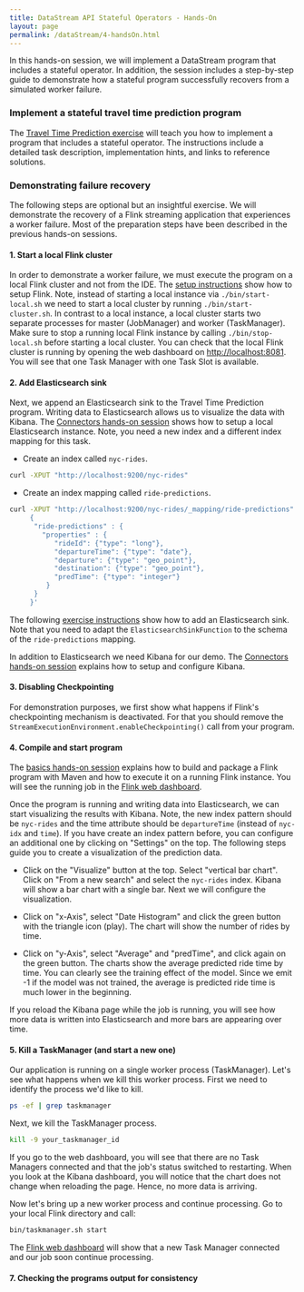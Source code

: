 ```yaml
---
title: DataStream API Stateful Operators - Hands-On
layout: page
permalink: /dataStream/4-handsOn.html
---
```


In this hands-on session, we will implement a DataStream program that includes a stateful operator. In addition, the session includes a step-by-step guide to demonstrate how a stateful program successfully recovers from a simulated worker failure. 

### Implement a stateful travel time prediction program

The [Travel Time Prediction exercise]( {{site.baseurl}}/exercises/timePrediction.html) will teach you how to implement a program that includes a stateful operator. The instructions include a detailed task description, implementation hints, and links to reference solutions.

### Demonstrating failure recovery

The following steps are optional but an insightful exercise. We will demonstrate the recovery of a Flink streaming application that experiences a worker failure. Most of the preparation steps have been described in the previous hands-on sessions.

#### 1. Start a local Flink cluster

In order to demonstrate a worker failure, we must execute the program on a local Flink cluster and not from the IDE. The [setup instructions]({{site.baseurl}}/devEnvSetup.html) show how to setup Flink. Note, instead of starting a local instance via `./bin/start-local.sh` we need to start a local cluster by running `./bin/start-cluster.sh`. In contrast to a local instance, a local cluster starts two separate processes for master (JobManager) and worker (TaskManager). Make sure to stop a running local Flink instance by calling `./bin/stop-local.sh` before starting a local cluster.
You can check that the local Flink cluster is running by opening the web dashboard on [http://localhost:8081](http://localhost:8081). You will see that one Task Manager with one Task Slot is available.

#### 2. Add Elasticsearch sink

Next, we append an Elasticsearch sink to the Travel Time Prediction program. Writing data to Elasticsearch allows us to visualize the data with Kibana. The [Connectors hands-on session]({{site.baseurl}}/dataStream/3-handson.html) shows how to setup a local Elasticsearch instance. Note, you need a new index and a different index mapping for this task.

* Create an index called `nyc-rides`.

~~~bash
curl -XPUT "http://localhost:9200/nyc-rides"
~~~

* Create an index mapping called `ride-predictions`.

~~~bash
curl -XPUT "http://localhost:9200/nyc-rides/_mapping/ride-predictions" -d'
     {
      "ride-predictions" : {
        "properties" : {
           "rideId": {"type": "long"},
           "departureTime": {"type": "date"},
           "departure": {"type": "geo_point"},
           "destination": {"type": "geo_point"},
           "predTime": {"type": "integer"}
         }
      } 
     }'
~~~

The following [exercise instructions]({{site.baseurl}}/exercises/toElastic.html) show how to add an Elasticsearch sink. Note that you need to adapt the `ElasticsearchSinkFunction` to the schema of the `ride-predictions` mapping.

In addition to Elasticsearch we need Kibana for our demo. The [Connectors hands-on session]({{site.baseurl}}/dataStream/3-handsOn.html) explains how to setup and configure Kibana.

#### 3. Disabling Checkpointing

For demonstration purposes, we first show what happens if Flink's checkpointing mechanism is deactivated. For that you should remove the `StreamExecutionEnvironment.enableCheckpointing()` call from your program.

#### 4. Compile and start program

The [basics hands-on session]({{site.baseurl}}/dataStream/1-handsOn.html) explains how to build and package a Flink program with Maven and how to execute it on a running Flink instance. You will see the running job in the [Flink web dashboard](http://localhost:8081). 

Once the program is running and writing data into Elasticsearch, we can start visualizing the results with Kibana. Note, the new index pattern should be `nyc-rides` and the time attribute should be `departureTime` (instead of `nyc-idx` and `time`). If you have create an index pattern before, you can configure an additional one by clicking on "Settings" on the top. The following steps guide you to create a visualization of the prediction data.

* Click on the "Visualize" button at the top. Select "vertical bar chart". Click on "From a new search" and select the `nyc-rides` index. Kibana will show a bar chart with a single bar. Next we will configure the visualization.

* Click on "x-Axis", select "Date Histogram" and click the green button with the triangle icon (play). The chart will show the number of rides by time.

* Click on "y-Axis", select "Average" and "predTime", and click again on the green button. The charts show the average predicted ride time by time. You can clearly see the training effect of the model. Since we emit -1 if the model was not trained, the average is predicted ride time is much lower in the beginning.

If you reload the Kibana page while the job is running, you will see how more data is written into Elasticsearch and more bars are appearing over time.

#### 5. Kill a TaskManager (and start a new one)

Our application is running on a single worker process (TaskManager). Let's see what happens when we kill this worker process. First we need to identify the process we'd like to kill.

~~~bash
ps -ef | grep taskmanager
~~~

Next, we kill the TaskManager process.

~~~bash
kill -9 your_taskmanager_id
~~~

If you go to the web dashboard, you will see that there are no Task Managers connected and that the job's status switched to restarting. 
When you look at the Kibana dashboard, you will notice that the chart does not change when reloading the page. Hence, no more data is arriving.

Now let's bring up a new worker process and continue processing. Go to your local Flink directory and call:

~~~bash
bin/taskmanager.sh start
~~~

The [Flink web dashboard](http://localhost:8081) will show that a new Task Manager connected and our job soon continue processing.

#### 7. Checking the programs output for consistency







